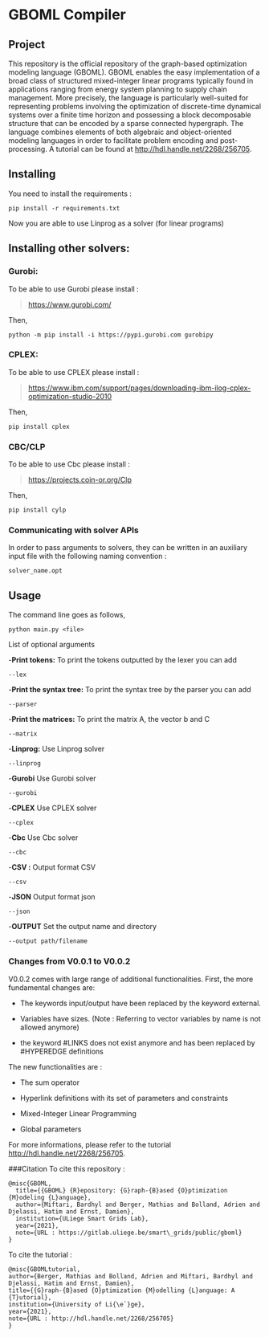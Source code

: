 # GBOML Compiler
## Project
This repository is the official repository of the graph-based optimization modeling language (GBOML). GBOML enables the easy implementation of a broad class of structured mixed-integer linear programs typically found in applications ranging from energy system planning to supply chain management. More precisely, the language is particularly well-suited for representing problems involving the optimization of discrete-time dynamical systems over a finite time horizon and possessing a block decomposable structure that can be encoded by a sparse connected hypergraph. The language combines elements of both algebraic and object-oriented modeling languages in order to facilitate problem encoding and post-processing. A tutorial can be found at http://hdl.handle.net/2268/256705.

## Installing
You need to install the requirements :
```
pip install -r requirements.txt
```
Now you are able to use Linprog as a solver (for linear programs)

## Installing other solvers:
### Gurobi:
To be able to use Gurobi please install :

>https://www.gurobi.com/

Then,

```
python -m pip install -i https://pypi.gurobi.com gurobipy
```
### CPLEX:
To be able to use CPLEX please install :

>https://www.ibm.com/support/pages/downloading-ibm-ilog-cplex-optimization-studio-2010

Then,

```
pip install cplex
```

### CBC/CLP
To be able to use Cbc please install :
>https://projects.coin-or.org/Clp

Then,

```
pip install cylp
```
### Communicating with solver APIs
In order to pass arguments to solvers, they can be written in an auxiliary input file with the following naming convention :
```
solver_name.opt
```

## Usage
The command line goes as follows,
```
python main.py <file>
```
List of optional arguments

-**Print tokens:** To print the tokens outputted by the lexer you can add  

```
--lex
```

-**Print the syntax tree:** To print the syntax tree by the parser you can add

```
--parser
```

-**Print the matrices:** To print the matrix A, the vector b and C

```
--matrix
```

-**Linprog:** Use Linprog solver

```
--linprog
```

-**Gurobi** Use Gurobi solver

```
--gurobi
```

-**CPLEX** Use CPLEX solver

```
--cplex
```

-**Cbc** Use Cbc solver

```
--cbc
```

-**CSV :** Output format CSV

```
--csv
```

-**JSON** Output format json

```
--json
```

-**OUTPUT** Set the output name and directory

```
--output path/filename
```

### Changes from V0.0.1 to V0.0.2
V0.0.2 comes with large range of additional functionalities. First, the more fundamental changes are:

- The keywords input/output have been replaced by the keyword external.

- Variables have sizes. (Note : Referring to vector variables by name is not allowed anymore)

- the keyword #LINKS does not exist anymore and has been replaced by #HYPEREDGE definitions

The new functionalities are : 

- The sum operator

- Hyperlink definitions with its set of parameters and constraints

- Mixed-Integer Linear Programming

- Global parameters

For more informations, please refer to the tutorial http://hdl.handle.net/2268/256705.

###Citation
To cite this repository : 
```
@misc{GBOML,
  title={{GBOML} {R}epository: {G}raph-{B}ased {O}ptimization {M}odeling {L}anguage},
  author={Miftari, Bardhyl and Berger, Mathias and Bolland, Adrien and Djelassi, Hatim and Ernst, Damien},
  institution={ULiege Smart Grids Lab},
  year={2021},
  note={URL : https://gitlab.uliege.be/smart\_grids/public/gboml}
}
```
To cite the tutorial : 
```
@misc{GBOMLtutorial,
author={Berger, Mathias and Bolland, Adrien and Miftari, Bardhyl and Djelassi, Hatim and Ernst, Damien},
title={{G}raph-{B}ased {O}ptimization {M}odelling {L}anguage: A {T}utorial},
institution={University of Li{\e`}ge},
year={2021},
note={URL : http://hdl.handle.net/2268/256705}
}
```